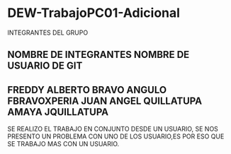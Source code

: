 DEW-TrabajoPC01-Adicional
=========================

INTEGRANTES DEL GRUPO

NOMBRE DE INTEGRANTES			NOMBRE DE USUARIO DE GIT
--------------------------------------------------------
FREDDY ALBERTO BRAVO ANGULO     FBRAVOXPERIA
JUAN ANGEL QUILLATUPA AMAYA 	JQUILLATUPA
--------------------------------------------------------

SE REALIZO EL TRABAJO EN CONJUNTO DESDE UN USUARIO, SE NOS PRESENTO UN PROBLEMA 
CON UNO DE LOS USUARIO,ES POR ESO QUE SE TRABAJO MAS CON UN USUARIO. 
